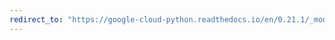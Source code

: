 ```yaml
---
redirect_to: "https://google-cloud-python.readthedocs.io/en/0.21.1/_modules/google/cloud/speech/alternative.html"
---
```

